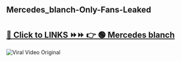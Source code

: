 
 ## Mercedes_blanch-Only-Fans-Leaked

# <h2><a href="https://clipsfans.com/Mercedes_blanch&ref=git">🔗 Click to LINKS ⏩⏩ 👉 🟢 Mercedes blanch </a></h2>

<a href="https://clipsfans.com/Mercedes_blanch&ref=git" rel="nofollow" data-target="animated-image.originalLink"><img src="https://i.ibb.co.com/xMMVF88/686577567.gif" alt="Viral Video Original" style="max-width: 100%; display: inline-block;" data-target="animated-image.originalImage"></a>
